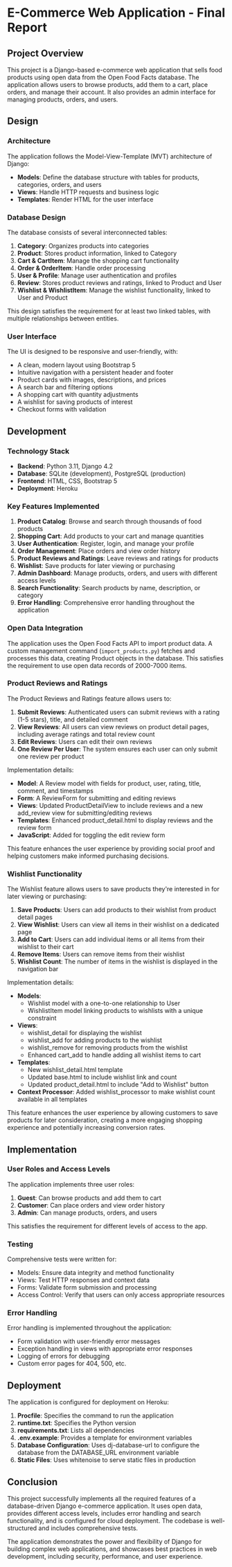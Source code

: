 # E-Commerce Web Application - Final Report

## Project Overview

This project is a Django-based e-commerce web application that sells food products using open data from the Open Food Facts database. The application allows users to browse products, add them to a cart, place orders, and manage their account. It also provides an admin interface for managing products, orders, and users.

## Design

### Architecture

The application follows the Model-View-Template (MVT) architecture of Django:

- **Models**: Define the database structure with tables for products, categories, orders, and users
- **Views**: Handle HTTP requests and business logic
- **Templates**: Render HTML for the user interface

### Database Design

The database consists of several interconnected tables:

1. **Category**: Organizes products into categories
2. **Product**: Stores product information, linked to Category
3. **Cart & CartItem**: Manage the shopping cart functionality
4. **Order & OrderItem**: Handle order processing
5. **User & Profile**: Manage user authentication and profiles
6. **Review**: Stores product reviews and ratings, linked to Product and User
7. **Wishlist & WishlistItem**: Manage the wishlist functionality, linked to User and Product

This design satisfies the requirement for at least two linked tables, with multiple relationships between entities.

### User Interface

The UI is designed to be responsive and user-friendly, with:

- A clean, modern layout using Bootstrap 5
- Intuitive navigation with a persistent header and footer
- Product cards with images, descriptions, and prices
- A search bar and filtering options
- A shopping cart with quantity adjustments
- A wishlist for saving products of interest
- Checkout forms with validation

## Development

### Technology Stack

- **Backend**: Python 3.11, Django 4.2
- **Database**: SQLite (development), PostgreSQL (production)
- **Frontend**: HTML, CSS, Bootstrap 5
- **Deployment**: Heroku

### Key Features Implemented

1. **Product Catalog**: Browse and search through thousands of food products
2. **Shopping Cart**: Add products to your cart and manage quantities
3. **User Authentication**: Register, login, and manage your profile
4. **Order Management**: Place orders and view order history
5. **Product Reviews and Ratings**: Leave reviews and ratings for products
6. **Wishlist**: Save products for later viewing or purchasing
7. **Admin Dashboard**: Manage products, orders, and users with different access levels
8. **Search Functionality**: Search products by name, description, or category
9. **Error Handling**: Comprehensive error handling throughout the application

### Open Data Integration

The application uses the Open Food Facts API to import product data. A custom management command (`import_products.py`) fetches and processes this data, creating Product objects in the database. This satisfies the requirement to use open data records of 2000-7000 items.

### Product Reviews and Ratings

The Product Reviews and Ratings feature allows users to:

1. **Submit Reviews**: Authenticated users can submit reviews with a rating (1-5 stars), title, and detailed comment
2. **View Reviews**: All users can view reviews on product detail pages, including average ratings and total review count
3. **Edit Reviews**: Users can edit their own reviews
4. **One Review Per User**: The system ensures each user can only submit one review per product

Implementation details:

- **Model**: A Review model with fields for product, user, rating, title, comment, and timestamps
- **Form**: A ReviewForm for submitting and editing reviews
- **Views**: Updated ProductDetailView to include reviews and a new add_review view for submitting/editing reviews
- **Templates**: Enhanced product_detail.html to display reviews and the review form
- **JavaScript**: Added for toggling the edit review form

This feature enhances the user experience by providing social proof and helping customers make informed purchasing decisions.

### Wishlist Functionality

The Wishlist feature allows users to save products they're interested in for later viewing or purchasing:

1. **Save Products**: Users can add products to their wishlist from product detail pages
2. **View Wishlist**: Users can view all items in their wishlist on a dedicated page
3. **Add to Cart**: Users can add individual items or all items from their wishlist to their cart
4. **Remove Items**: Users can remove items from their wishlist
5. **Wishlist Count**: The number of items in the wishlist is displayed in the navigation bar

Implementation details:

- **Models**: 
  - Wishlist model with a one-to-one relationship to User
  - WishlistItem model linking products to wishlists with a unique constraint
- **Views**: 
  - wishlist_detail for displaying the wishlist
  - wishlist_add for adding products to the wishlist
  - wishlist_remove for removing products from the wishlist
  - Enhanced cart_add to handle adding all wishlist items to cart
- **Templates**: 
  - New wishlist_detail.html template
  - Updated base.html to include wishlist link and count
  - Updated product_detail.html to include "Add to Wishlist" button
- **Context Processor**: Added wishlist_processor to make wishlist count available in all templates

This feature enhances the user experience by allowing customers to save products for later consideration, creating a more engaging shopping experience and potentially increasing conversion rates.

## Implementation

### User Roles and Access Levels

The application implements three user roles:

1. **Guest**: Can browse products and add them to cart
2. **Customer**: Can place orders and view order history
3. **Admin**: Can manage products, orders, and users

This satisfies the requirement for different levels of access to the app.

### Testing

Comprehensive tests were written for:

- Models: Ensure data integrity and method functionality
- Views: Test HTTP responses and context data
- Forms: Validate form submission and processing
- Access Control: Verify that users can only access appropriate resources

### Error Handling

Error handling is implemented throughout the application:

- Form validation with user-friendly error messages
- Exception handling in views with appropriate error responses
- Logging of errors for debugging
- Custom error pages for 404, 500, etc.

## Deployment

The application is configured for deployment on Heroku:

1. **Procfile**: Specifies the command to run the application
2. **runtime.txt**: Specifies the Python version
3. **requirements.txt**: Lists all dependencies
4. **.env.example**: Provides a template for environment variables
5. **Database Configuration**: Uses dj-database-url to configure the database from the DATABASE_URL environment variable
6. **Static Files**: Uses whitenoise to serve static files in production

## Conclusion

This project successfully implements all the required features of a database-driven Django e-commerce application. It uses open data, provides different access levels, includes error handling and search functionality, and is configured for cloud deployment. The codebase is well-structured and includes comprehensive tests.

The application demonstrates the power and flexibility of Django for building complex web applications, and showcases best practices in web development, including security, performance, and user experience.
